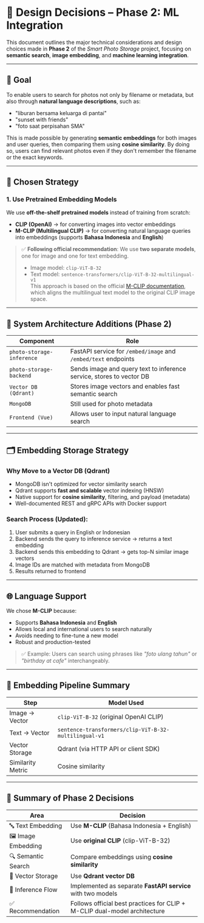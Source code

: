 # 📐 Design Decisions – Phase 2: ML Integration

This document outlines the major technical considerations and design choices made in **Phase 2** of the *Smart Photo Storage* project, focusing on **semantic search**, **image embedding**, and **machine learning integration**.

---

## 🎯 Goal

To enable users to search for photos not only by filename or metadata, but also through **natural language descriptions**, such as:

- "liburan bersama keluarga di pantai"
- "sunset with friends"
- "foto saat perpisahan SMA"

This is made possible by generating **semantic embeddings** for both images and user queries, then comparing them using **cosine similarity**. By doing so, users can find relevant photos even if they don't remember the filename or the exact keywords.

---

## 🧠 Chosen Strategy

### 1. Use Pretrained Embedding Models

We use **off-the-shelf pretrained models** instead of training from scratch:

- **CLIP (OpenAI)** → for converting images into vector embeddings  
- **M-CLIP (Multilingual CLIP)** → for converting natural language queries into embeddings (supports **Bahasa Indonesia** and **English**)

> ✅ **Following official recommendation**: We use **two separate models**, one for image and one for text embedding.  
> - Image model: `clip-ViT-B-32`  
> - Text model: `sentence-transformers/clip-ViT-B-32-multilingual-v1`  
> This approach is based on the official [M-CLIP documentation](https://www.sbert.net/examples/multilingual/multilingual_clip/README.html), which aligns the multilingual text model to the original CLIP image space.

---

## 🧱 System Architecture Additions (Phase 2)

| Component                  | Role                                                                 |
|---------------------------|----------------------------------------------------------------------|
| `photo-storage-inference` | FastAPI service for `/embed/image` and `/embed/text` endpoints       |
| `photo-storage-backend`   | Sends image and query text to inference service, stores to vector DB |
| `Vector DB (Qdrant)`      | Stores image vectors and enables fast semantic search                |
| `MongoDB`                 | Still used for photo metadata                                        |
| `Frontend (Vue)`          | Allows user to input natural language search                         |

---

## 🗂️ Embedding Storage Strategy

### Why Move to a Vector DB (Qdrant)

- MongoDB isn't optimized for vector similarity search
- Qdrant supports **fast and scalable** vector indexing (HNSW)
- Native support for **cosine similarity**, filtering, and payload (metadata)
- Well-documented REST and gRPC APIs with Docker support

### Search Process (Updated):

1. User submits a query in English or Indonesian
2. Backend sends the query to inference service → returns a text embedding
3. Backend sends this embedding to Qdrant → gets top-N similar image vectors
4. Image IDs are matched with metadata from MongoDB
5. Results returned to frontend

---

## 🌐 Language Support

We chose **M-CLIP** because:

- Supports **Bahasa Indonesia** and **English**
- Allows local and international users to search naturally
- Avoids needing to fine-tune a new model
- Robust and production-tested

> ✅ Example: Users can search using phrases like _"foto ulang tahun"_ or _"birthday at cafe"_ interchangeably.

---

## 🧪 Embedding Pipeline Summary

| Step              | Model Used                                        |
|-------------------|---------------------------------------------------|
| Image → Vector    | `clip-ViT-B-32` (original OpenAI CLIP)            |
| Text → Vector     | `sentence-transformers/clip-ViT-B-32-multilingual-v1` |
| Vector Storage    | Qdrant (via HTTP API or client SDK)              |
| Similarity Metric | Cosine similarity                                 |

---

## 📌 Summary of Phase 2 Decisions

| Area              | Decision                                                                 |
|-------------------|--------------------------------------------------------------------------|
| 🔤 Text Embedding | Use **M-CLIP** (Bahasa Indonesia + English)                              |
| 🖼️ Image Embedding | Use **original CLIP** (clip-ViT-B-32)                                     |
| 🔍 Semantic Search | Compare embeddings using **cosine similarity**                          |
| 💾 Vector Storage  | Use **Qdrant vector DB**                                                 |
| 🔁 Inference Flow  | Implemented as separate **FastAPI service** with two models             |
| ✅ Recommendation  | Follows official best practices for CLIP + M-CLIP dual-model architecture |

